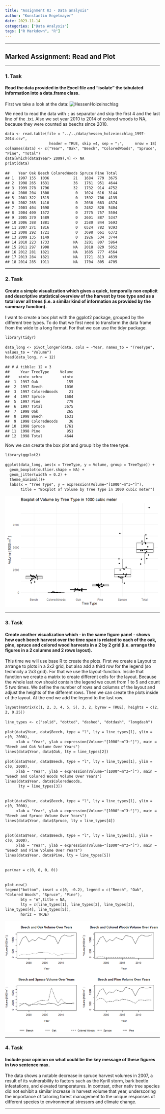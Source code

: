 ```yaml
---
title: "Assignment 03 - Data analysis"
author: "Konstantin Engelmayer"
date: 2023-11-14
categories: ["Data Analysis"]
tags: ["R Markdown", "R"]
---
```


------------------------------------------------------------------------

## Marked Assignment: Read and Plot

------------------------------------------------------------------------

### 1. Task

#### Read the data provided in the Excel file and “isolate” the tabulated information into a data.frame class.

First we take a look at the data: 
![HessenHolzeinschlag](../Hessen_holzeinschlag.PNG)

We need to read the data with `;` as separator and skip the first 4 and
the last line of the .txt. Also we set year 2010 to 2014 of colored
woods to NA, because they were counted as beechs since 2010.

    data <- read.table(file = "../../data/hessen_holzeinschlag_1997-2014.csv", 
                        header = TRUE, skip =4, sep = ";",     nrow = 18)
    colnames(data) <- c("Year", "Oak", "Beech", "ColoredWoods", "Spruce", "Pine", "Total")
    data[which(data$Year> 2009),4] <- NA
    print(data)

    ##    Year Oak Beech ColoredWoods Spruce Pine Total
    ## 1  1997 155  1036           21   1684  779  3675
    ## 2  1998 265  1631           36   1761  951  4644
    ## 3  1999 278  1796           32   1732  914  4752
    ## 4  2000 204  1300            0   1024  616  3144
    ## 5  2001 322  1515            0   1592  706  4135
    ## 6  2002 265  1410            0   2036  663  4374
    ## 7  2003 404  1698            0   2482  820  5404
    ## 8  2004 400  1572            0   2775  757  5504
    ## 9  2005 370  1489            0   2601  887  5347
    ## 10 2006 388  1881            0   2580  844  5693
    ## 11 2007 271  1816            0   6524  782  9393
    ## 12 2008 292  1721            0   3698  661  6372
    ## 13 2009 135  1149            0   1926  534  3744
    ## 14 2010 223  1733           NA   3201  807  5964
    ## 15 2011 297  1908           NA   2018  829  5052
    ## 16 2012 281  1821           NA   1685  777  4564
    ## 17 2013 284  1821           NA   1721  813  4639
    ## 18 2014 285  1911           NA   1704  805  4705

------------------------------------------------------------------------

### 2. Task

#### Create a simple visualization which gives a quick, temporally non explicit and descriptive statistical overview of the harvest by tree type and as a total over all trees (i.e. a similar kind of information as provided by the summary function).

I want to create a box plot with the ggplot2 package, grouped by the
different tree types. To do that we first need to transform the data
frame from the wide to a long format. For that we can use the tidyr
package.

    library(tidyr)

    data_long <- pivot_longer(data, cols = -Year, names_to = "TreeType", values_to = "Volume")
    head(data_long, n = 12)

    ## # A tibble: 12 × 3
    ##     Year TreeType     Volume
    ##    <int> <chr>         <int>
    ##  1  1997 Oak             155
    ##  2  1997 Beech          1036
    ##  3  1997 ColoredWoods     21
    ##  4  1997 Spruce         1684
    ##  5  1997 Pine            779
    ##  6  1997 Total          3675
    ##  7  1998 Oak             265
    ##  8  1998 Beech          1631
    ##  9  1998 ColoredWoods     36
    ## 10  1998 Spruce         1761
    ## 11  1998 Pine            951
    ## 12  1998 Total          4644

Now we can create the box plot and group it by the tree type.

    library(ggplot2)

    ggplot(data_long, aes(x = TreeType, y = Volume, group = TreeType)) +
      geom_boxplot(outlier.shape = NA) +
      geom_jitter(width = 0.2) +         
      theme_minimal()+
      labs(x = "Tree Type", y = expression(Volume~"[1000"~m^3~"]"), 
           title = "Boxplot of Volume by Tree Type in 1000 cubic meter")

![Plot1](unnamed-chunk-4-1.png)

------------------------------------------------------------------------

### 3. Task

#### Create another visualization which - in the same figure panel - shows how each beech harvest over the time span is related to each of the oak, pine, spruce and colored wood harvests in a 2 by 2 grid (i.e. arrange the figures in a 2 columns and 2 rows layout).

This time we will use base R to create the plots. First we create a
Layout to arrange to plots in a 2x2 grid, but also add a third row for
the legend (so technicly a 2x3 grid). For that we use the
layout-function. Inside that function we create a matrix to create
different cells for the layout. Because the whole last row should
contain the legend we count from 1 to 5 and count 5 two times. We define
the number of rows and columns of the layout and adjust the heights of
the different rows. Then we can create the plots inside of the layout.
At the end we add the legend to the last row.

    layout(matrix(c(1, 2, 3, 4, 5, 5), 3, 2, byrow = TRUE), heights = c(2, 2, 0.25))

    line_types <- c("solid", "dotted", "dashed", "dotdash", "longdash")

    plot(data$Year, data$Beech, type = "l", lty = line_types[1], ylim = c(0, 2000),
         xlab = "Year", ylab = expression(Volume~"[1000"~m^3~"]"), main = "Beech and Oak Volume Over Years")
    lines(data$Year, data$Oak, lty = line_types[2])

    plot(data$Year, data$Beech, type = "l", lty = line_types[1], ylim = c(0, 2000), 
         xlab = "Year", ylab = expression(Volume~"[1000"~m^3~"]"), main = "Beech and Colored Woods Volume Over Years")
    lines(data$Year, data$ColoredWoods,
          lty = line_types[3])


    plot(data$Year, data$Beech, type = "l", lty = line_types[1], ylim = c(0, 7000),
         xlab = "Year", ylab = expression(Volume~"[1000"~m^3~"]"), main = "Beech and Spruce Volume Over Years")
    lines(data$Year, data$Spruce, lty = line_types[4])


    plot(data$Year, data$Beech, type = "l", lty = line_types[1], ylim = c(0, 2000),
         xlab = "Year", ylab = expression(Volume~"[1000"~m^3~"]"), main = "Beech and Pine Volume Over Years")
    lines(data$Year, data$Pine, lty = line_types[5])


    par(mar = c(0, 0, 0, 0))


    plot.new()
    legend("bottom", inset = c(0, -0.2), legend = c("Beech", "Oak", "Colored Woods", "Spruce", "Pine"), 
           bty = "n",title = NA, 
           lty = c(line_types[1], line_types[2], line_types[3], line_types[4], line_types[5]), 
           horiz = TRUE)

![plo2](unnamed-chunk-5-1.png)

------------------------------------------------------------------------

### 4. Task

#### Include your opinion on what could be the key message of these figures in two sentence max.

The data shows a notable decrease in spruce harvest volumes in 2007, a
result of its vulnerability to factors such as the Kyrill storm, bark
beetle infestations, and elevated temperatures. In contrast, other nativ
tree species did not exhibit a similar increase in harvest volume that
year, underscoring the importance of tailoring forest management to the 
unique responses of different species to environmental stressors and climate change.


------------------------------------------------------------------------
